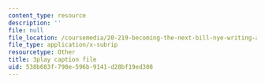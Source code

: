 ```yaml
---
content_type: resource
description: ''
file: null
file_location: /coursemedia/20-219-becoming-the-next-bill-nye-writing-and-hosting-the-educational-show-january-iap-2015/538b683f798e596b9141d28bf19ed308_kQnA60blp6o.vtt
file_type: application/x-subrip
resourcetype: Other
title: 3play caption file
uid: 538b683f-798e-596b-9141-d28bf19ed308
---
```

